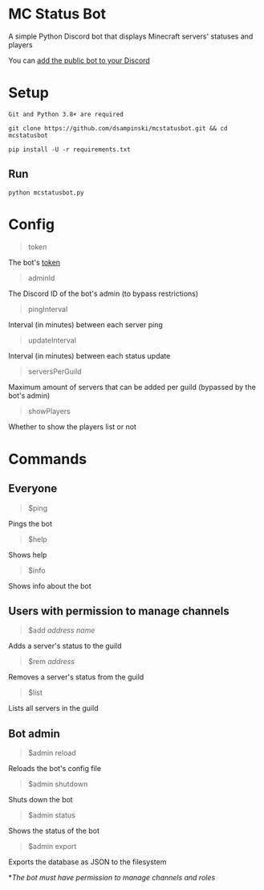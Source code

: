 # MC Status Bot
A simple Python Discord bot that displays Minecraft servers' statuses and players

You can [add the public bot to your Discord](https://discord.com/oauth2/authorize?client_id=1001671313393463358&permissions=268435472&scope=bot)

# Setup
    Git and Python 3.8+ are required

`git clone https://github.com/dsampinski/mcstatusbot.git && cd mcstatusbot`

`pip install -U -r requirements.txt`

## Run
`python mcstatusbot.py`

# Config
> token

The bot's [token](https://www.writebots.com/discord-bot-token/)

> adminId

The Discord ID of the bot's admin (to bypass restrictions)

> pingInterval

Interval (in minutes) between each server ping

> updateInterval

Interval (in minutes) between each status update

> serversPerGuild

Maximum amount of servers that can be added per guild (bypassed by the bot's admin)

> showPlayers

Whether to show the players list or not

# Commands
## Everyone
> $ping

Pings the bot

> $help

Shows help

> $info

Shows info about the bot

## Users with permission to manage channels
> $add *address name*

Adds a server's status to the guild

> $rem *address*

Removes a server's status from the guild

> $list

Lists all servers in the guild

## Bot admin
> $admin reload

Reloads the bot's config file

> $admin shutdown

Shuts down the bot

> $admin status

Shows the status of the bot

> $admin export

Exports the database as JSON to the filesystem

**The bot must have permission to manage channels and roles*
